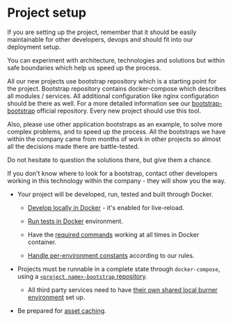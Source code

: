 Project setup
=============

If you are setting up the project, remember that it should be easily maintainable for other developers, devops and should fit into our deployment setup.

You can experiment with architecture, technologies and solutions but within safe boundaries which help us speed up the process.

All our new projects use bootstrap repository which is a starting point for the project. Bootstrap repository contains docker-compose which describes all modules / services. All additional configuration like nginx configuration should be there as well. For a more detailed information see our [bootstrap-bootstrap](https://github.com/SwingDev/bootstrap-bootstrap) official repository. Every new project should use this tool.

Also, please use other application bootstraps as an example, to solve more complex problems, and to speed up the process. All the bootstraps we have within the company came from months of work in other projects so almost all the decisions made there are battle-tested.

Do not hesitate to question the solutions there, but give them a chance.

If you don't know where to look for a bootstrap, contact other developers working in this technology within the company - they will show you the way.

*   Your project will be developed, run, tested and built through Docker.   
    
    *   [Develop locally in Docker](Develop_in_Docker/index.md) \- it's enabled for live-reload.  
        
    *   [Run tests in Docker](Run_tests_in_Docker/index.md) environment.  
        
    *   Have the [required commands](Required_yarn_commands/index.md) working at all times in Docker container.  
        
    *   [Handle per-environment constants](Per-environment_constants/index.md) according to our rules.  
        
*   Projects must be runnable in a complete state through `docker-compose`, using a [`<project name>-bootstrap` repository](Bootstrap_repository/index.md).  
    
    *   All third party services need to have [their own shared local burner environment](Local_burner_account_for_all_3rd_party_services /index.md) set up.  
        
*   Be prepared for [asset caching](Prepare_for_asset_caching/index.md).